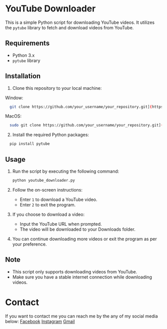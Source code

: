 # YouTube Downloader

This is a simple Python script for downloading YouTube videos. It utilizes the `pytube` library to fetch and download videos from YouTube.

## Requirements

- Python 3.x
- `pytube` library

## Installation

1. Clone this repository to your local machine:
   
Window:
```bash
  git clone https://github.com/your_username/your_repository.git](https://github.com/sievlong/YouTube-Downloader.git
```

MacOS: 
```bash
  sudo git clone https://github.com/your_username/your_repository.git](https://github.com/sievlong/YouTube-Downloader.git
```

2. Install the required Python packages:

```bash
  pip install pytube
```

## Usage

1. Run the script by executing the following command:

    ```bash
    python youtube_downloader.py
    ```

2. Follow the on-screen instructions:
   - Enter `1` to download a YouTube video.
   - Enter `2` to exit the program.

3. If you choose to download a video:
   - Input the YouTube URL when prompted.
   - The video will be downloaded to your Downloads folder.

4. You can continue downloading more videos or exit the program as per your preference.

## Note

- This script only supports downloading videos from YouTube.
- Make sure you have a stable internet connection while downloading videos.

# Contact
If you want to contact me you can reach me by the any of my social media below:
[Facebook](https://www.facebook.com/pov.sievlong/)
[Instagram](https://www.instagram.com/sievlong.p/)
[Gmail](pov.sievlong@gmail.com)
